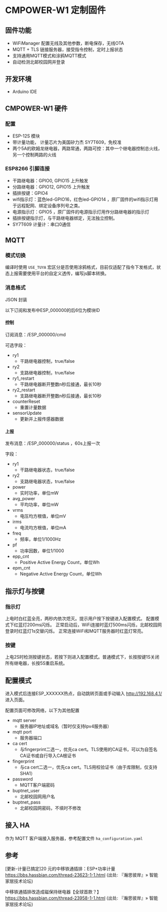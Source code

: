 # CMPOWER-W1 定制固件

## 固件功能

- WiFiManager 配置无线及其他参数，断电保存，无线OTA
- MQTT + TLS 链接服务器，接受指令控制，定时上报状态
- 支持通用MQTT模式和涂鸦MQTT模式
- 自动检测北邮校园网并登录

## 开发环境

- Arduino IDE

## CMPOWER-W1 硬件

### 配置

- ESP-12S 模块
- 带计量功能， 计量芯片为美国矽力杰 SY7T609，免校准
- 两个5A的欧姆龙继电器，两路常通，两路可控：其中一个继电器控制总火线，另一个控制两路的火线

### ESP8266 引脚连接

- 干路继电器：GPIO0, GPIO15 上升触发
- 分路继电器：GPIO12, GPIO15 上升触发
- 插排按键：GPIO4
- wifi指示灯：蓝色led-GPIO16，红色led-GPIO14 ，原厂固件的wifi指示灯用于远程配网、绑定设备序列号之类。
- 电源指示灯：GPIO5 ，原厂固件的电源指示灯用作分路继电器的指示灯
- 插排按键指示灯，与干路继电器绑定，无法独立控制。
- SY7T609 计量计：串口0通信

## MQTT

### 模式切换

编译时使用 `USE_TUYA` 宏区分是否使用涂鸦格式，目前仅适配了指令下发格式，状态上报需要使用平台的自定义透传，编写js脚本转换。

### 消息格式

JSON 封装

以下订阅和发布中ESP_000000的后6位为模块ID

#### 控制

订阅消息：/ESP_000000/cmd

可选字段：

- ry1
  - 干路继电器控制，true/false
- ry2
  - 支路继电器控制，true/false
- ry1_restart
  - 干路继电器断开整数n秒后接通，最长10秒
- ry2_restart
  - 支路继电器断开整数n秒后接通，最长10秒
- counterReset
  - 重置计量数据
- sensorUpdate
  - 更新并上报传感器数据

#### 上报

发布消息：/ESP_000000/status ，60s上报一次

字段：

- ry1
  - 干路继电器状态，true/false
- ry2
  - 支路继电器状态，true/false
- power
  - 实时功率，单位mW
- avg_power
  - 平均功率，单位mW
- vrms
  - 电压均方根值，单位mV
- irms
  - 电流均方根值，单位mA
- freq
  - 频率，单位1/1000Hz
- pf
  - 功率因数，单位1/1000
- epp_cnt
  - Positive Active Energy Count，单位Wh
- epm_cnt
  - Negative Active Energy Count，单位Wh

## 指示灯与按键

### 指示灯

上电时白红蓝全亮，两秒内依次熄灭。提示用户按下按键进入配置模式。
配置模式下红蓝灯200ms闪烁。
正常启动后，WiFi连接时蓝灯500ms闪烁，北邮校园网登录时红蓝灯1s交替闪烁。
正常连接WiFi和MQTT服务器时红蓝灯常亮。

### 按键

上电2S时检测按键状态，若按下则进入配置模式。普通模式下，长按按键1S关闭所有继电器，长按5S重启系统。

## 配置模式

进入模式后连接ESP_XXXXXX热点，自动跳转页面或手动输入 http://192.168.4.1/ 进入页面。

配置页面可修改网络，以下为其他配置

- mqtt server
  - 服务器IP地址或域名（暂时仅支持Ipv4服务器）
- mqtt port
  - 服务器端口
- ca cert
  - 与fingerprint二选一，优先ca cert。TLS使用的CA证书，可以为自签名CA证书或自行导入CA根证书
- fingerprint
  - 与ca cert二选一，优先ca cert。TLS用校验证书（由于库限制，仅支持SHA1）
- password
  - MQTT客户端密码
- buptnet_user
  - 北邮校园网用户名
- buptnet_pass
  - 北邮校园网密码，不填时不修改

## 接入 HA

作为 MQTT 客户端接入服务器，参考配置文件 `ha_configuration.yaml`

## 参考

[更新-计量已搞定]20 元的中移铁通插排：ESP+功率计量
https://bbs.hassbian.com/thread-23623-1-1.html
(出处: 『瀚思彼岸』» 智能家居技术论坛)

中移铁通插排改造成磁保持继电器【全球首款？】
https://bbs.hassbian.com/thread-23958-1-1.html
(出处: 『瀚思彼岸』» 智能家居技术论坛)
